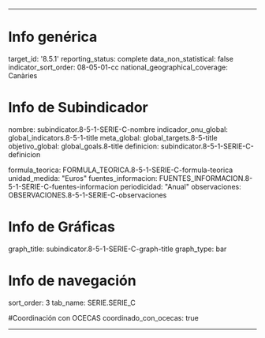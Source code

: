 ---

# Info genérica
target_id: '8.5.1'
reporting_status: complete
data_non_statistical: false
indicator_sort_order: 08-05-01-cc
national_geographical_coverage: Canàries

# Info de Subindicador
nombre: subindicator.8-5-1-SERIE-C-nombre
indicador_onu_global: global_indicators.8-5-1-title
meta_global: global_targets.8-5-title
objetivo_global: global_goals.8-title
definicion: subindicator.8-5-1-SERIE-C-definicion

formula_teorica: FORMULA_TEORICA.8-5-1-SERIE-C-formula-teorica
unidad_medida: "Euros"
fuentes_informacion: FUENTES_INFORMACION.8-5-1-SERIE-C-fuentes-informacion
periodicidad: "Anual"
observaciones: OBSERVACIONES.8-5-1-SERIE-C-observaciones
# Info de Gráficas
graph_title: subindicator.8-5-1-SERIE-C-graph-title
graph_type: bar

# Info de navegación
sort_order: 3
tab_name: SERIE.SERIE_C

#Coordinación con OCECAS
coordinado_con_ocecas: true

---